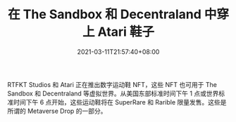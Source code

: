 ﻿---
title: "在 The Sandbox 和 Decentraland 中穿上 Atari 鞋子"
date: 2021-03-11T21:57:40+08:00
lastmod: 2021-03-11T16:45:40+08:00
draft: false
authors: ["Polly"]
description: "RTFKT Studios 和 Atari 正在推出数字运动鞋 NFT，这些 NFT 也可用于 The Sandbox 和 Decentraland 等虚拟世界。从美国东部标准时间下午 1 点或世界标准时间下午 6 点开始，这些运动鞋将在 SuperRare 和 Rarible 限量发售。这些是所谓的 Metaverse Drop 的一部分。"
featuredImage: "wear-atari-shoes-in-the-sandbox-and-decentraland.png"
tags: ["Virtual World","虚拟世界","Play to Earn"]
categories: ["news"]
news: ["虚拟世界"]
weight: 
lightgallery: true
pinned: false
recommend: false
recommend1: false
---

RTFKT Studios 和 Atari 正在推出数字运动鞋 NFT，这些 NFT 也可用于 The Sandbox 和 Decentraland 等虚拟世界。从美国东部标准时间下午 1 点或世界标准时间下午 6 点开始，这些运动鞋将在 SuperRare 和 Rarible 限量发售。这些是所谓的 Metaverse Drop 的一部分。

<!--more-->

